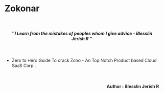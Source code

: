 # Zokonar

<br>

<h5 align="center"><i>" I Learn from the mistakes of peoples whom I give advice - Blesslin Jerish R "</i></h5>

<br>

- Zero to Hero Guide To crack Zoho - An Top Notch Product based Cloud SaaS Corp .

<br>

<h4 align="right">Author : Blesslin Jerish R</h4>
